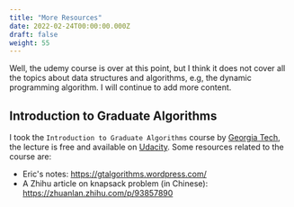 ```yaml
---
title: "More Resources"
date: 2022-02-24T00:00:00.000Z
draft: false
weight: 55
---
```


Well, the udemy course is over at this point, but I think it does not cover all the topics about data structures and algorithms, e.g, the dynamic programming algorithm. I will continue to add more content.

## Introduction to Graduate Algorithms

I took the `Introduction to Graduate Algorithms` course by [Georgia Tech](https://omscs.gatech.edu/cs-6515-intro-graduate-algorithms), the lecture is free and available on [Udacity](https://classroom.udacity.com/courses/ud401). Some resources related to the course are:

* Eric's notes: https://gtalgorithms.wordpress.com/
* A Zhihu article on knapsack problem (in Chinese): https://zhuanlan.zhihu.com/p/93857890